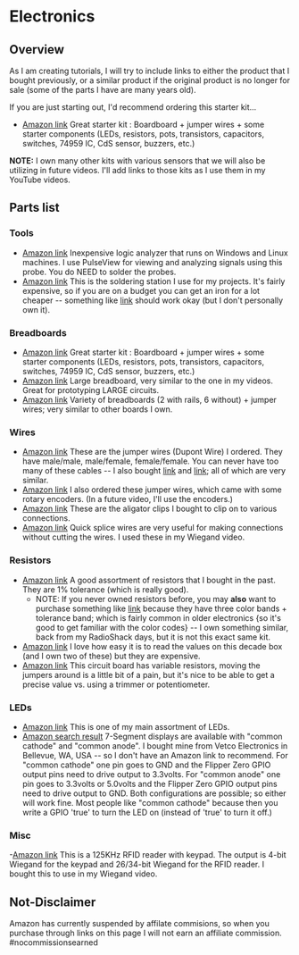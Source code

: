 # Electronics

## Overview
As I am creating tutorials, I will try to include links to either
the product that I bought previously, or a similar product if the
original product is no longer for sale (some of the parts I have are many years old).

If you are just starting out, I'd recommend ordering this starter kit...
- [Amazon link](https://amzn.to/3IyKacg) Great starter kit : Boardboard + jumper wires + some starter components (LEDs, resistors, pots, transistors, capacitors, switches, 74959 IC, CdS sensor, buzzers, etc.)

**NOTE:** I own many other kits with various sensors that we will also be utilizing in future videos.  I'll add links to those kits as I use them in my YouTube videos.


## Parts list
### Tools
- [Amazon link](https://amzn.to/3kyRqM3) Inexpensive logic analyzer that runs on Windows and Linux machines.  I use PulseView for viewing and analyzing signals using this probe.  You do NEED to solder the probes.
- [Amazon link](https://amzn.to/4267wwm) This is the soldering station I use for my projects.  It's fairly expensive, so if you are on a budget you can get an iron for a lot cheaper -- something like [link](https://amzn.to/3IVu9x3) should work okay (but I don't personally own it).

### Breadboards
- [Amazon link](https://amzn.to/3IyKacg) Great starter kit : Boardboard + jumper wires + some starter components (LEDs, resistors, pots, transistors, capacitors, switches, 74959 IC, CdS sensor, buzzers, etc.)
- [Amazon link](https://amzn.to/3lRGRUM) Large breadboard, very similar to the one in my videos.  Great for prototyping LARGE circuits.
- [Amazon link](https://amzn.to/3IAEUoi) Variety of breadboards (2 with rails, 6 without) + jumper wires; very similar to other boards I own.

### Wires
- [Amazon link](https://amzn.to/3lTbfOd) These are the jumper wires (Dupont Wire) I ordered.  They have male/male, male/female, female/female.  You can never have too many of these cables --  I also bought [link](https://amzn.to/3YXlob8) and [link](https://amzn.to/41cpJZL); all of which are very similar.  
- [Amazon link](https://amzn.to/3xBuUVw) I also ordered these jumper wires, which came with some rotary encoders.  (In a future video, I'll use the encoders.)
- [Amazon link](https://amzn.to/3KjRF8c) These are the aligator clips I bought to clip on to various connections.
- [Amazon link](https://amzn.to/3zEQmu2) Quick splice wires are very useful for making connections without cutting the wires.  I used these in my Wiegand video.


### Resistors
- [Amazon link](https://amzn.to/3Igs0uB) A good assortment of resistors that I bought in the past.  They are 1% tolerance (which is really good).  
  - NOTE: If you never owned resistors before, you may **also** want to purchase something like [link](https://amzn.to/3xEphpS) because they have three color bands + tolerance band; which is fairly common in older electronics {so it's good to get familiar with the color codes} -- I own something similar, back from my RadioShack days, but it is not this exact same kit.
- [Amazon link](https://amzn.to/3Kk6nvJ) I love how easy it is to read the values on this decade box (and I own two of these) but they are expensive.
- [Amazon link](https://amzn.to/3IeSHzw) This circuit board has variable resistors, moving the jumpers around is a little bit of a pain, but it's nice to be able to get a precise value vs. using a trimmer or potentiometer.

### LEDs
- [Amazon link](https://amzn.to/3XNYLER) This is one of my main assortment of LEDs.
- [Amazon search result](https://amzn.to/3Ij0rkg) 7-Segment displays are available with "common cathode" and "common anode".  I bought mine from Vetco Electronics in Bellevue, WA, USA -- so I don't have an Amazon link to recommend.  For "common cathode" one pin goes to GND and the Flipper Zero GPIO output pins need to drive output to 3.3volts.  For "common anode" one pin goes to 3.3volts or 5.0volts and the Flipper Zero GPIO output pins need to drive output to GND.  Both configurations are possible; so either will work fine.  Most people like "common cathode" because then you write a GPIO 'true' to turn the LED on (instead of 'true' to turn it off.)

### Misc
-[Amazon link](https://amzn.to/3ZMzzQk) This is a 125KHz RFID reader with keypad.  The output is 4-bit Wiegand for the keypad and 26/34-bit Wiegand for the RFID reader.  I bought this to use in my Wiegand video. 

## Not-Disclaimer
Amazon has currently suspended by affilate commisions, so when you purchase through links on this page I will not earn an affiliate commission.  #nocommissionsearned
